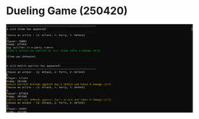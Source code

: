   
  
# Dueling Game (250420)
![alt text](https://github.com/okkitoh/250404/blob/main/GDP11_250420/resources/DuelingGame.png)
  
  
